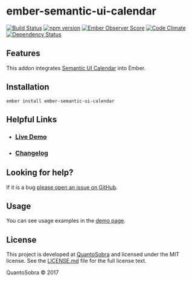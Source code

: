# ember-semantic-ui-calendar

[![Build Status](https://travis-ci.org/quantosobra/ember-semantic-ui-calendar.svg)](https://travis-ci.org/quantosobra/ember-semantic-ui-calendar)
[![npm version](https://badge.fury.io/js/ember-semantic-ui-calendar.svg)](http://badge.fury.io/js/ember-semantic-ui-calendar)
[![Ember Observer Score](http://emberobserver.com/badges/ember-semantic-ui-calendar.svg)](http://emberobserver.com/addons/ember-semantic-ui-calendar)
[![Code Climate](https://codeclimate.com/github/quantosobra/ember-semantic-ui-calendar/badges/gpa.svg)](https://codeclimate.com/github/quantosobra/ember-semantic-ui-calendar)
[![Dependency Status](https://david-dm.org/quantosobra/ember-semantic-ui-calendar.svg)](https://david-dm.org/quantosobra/ember-semantic-ui-calendar)

## Features

This addon integrates [Semantic UI Calendar](https://github.com/mdehoog/Semantic-UI-Calendar) into Ember.

## Installation

```
ember install ember-semantic-ui-calendar
```

## Helpful Links

- ### [Live Demo](http://quantosobra.github.io/ember-semantic-ui-calendar)

- ### [Changelog](CHANGELOG.md)

## Looking for help?

If it is a bug [please open an issue on GitHub](https://github.com/quantosobra/ember-semantic-ui-calendar/issues).

## Usage

You can see usage examples in the [demo page](http://quantosobra.github.io/ember-semantic-ui-calendar).

## License

This project is developed at [QuantoSobra](https://www.quantosobra.com.br) and licensed under the MIT license.
See the [LICENSE.md](LICENSE.md) file for the full license text.

QuantoSobra &copy; 2017
